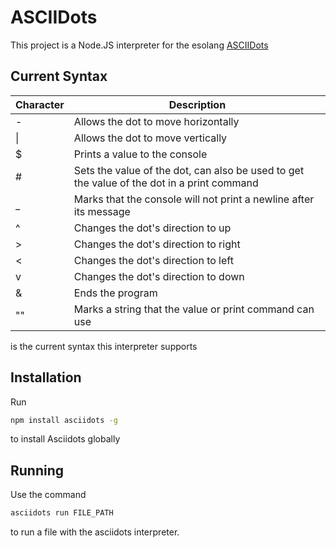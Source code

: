 # ASCIIDots
This project is a Node.JS interpreter for the esolang [ASCIIDots](https://esolangs.org/wiki/AsciiDots)

## Current Syntax

|  Character  | Description |
| --- | --- |
| \- | Allows the dot to move horizontally |
| \| | Allows the dot to move vertically |
| $ | Prints a value to the console |
| # | Sets the value of the dot, can also be used to get the value of the dot in a print command |
| _ | Marks that the console will not print a newline after its message |
| ^ | Changes the dot's direction to up |
| \> | Changes the dot's direction to right |
| < | Changes the dot's direction to left |
| v | Changes the dot's direction to down |
| & | Ends the program |
| "" | Marks a string that the value or print command can use |

is the current syntax this interpreter supports

## Installation
Run
```sh
npm install asciidots -g
```
to install Asciidots globally

## Running
Use the command
```sh
asciidots run FILE_PATH
```
to run a file with the asciidots interpreter.